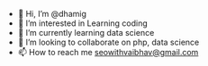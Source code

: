 - 👋 Hi, I’m @dhamig
- 👀 I’m interested in Learning coding
- 🌱 I’m currently learning data science 
- 💞️ I’m looking to collaborate on php, data science
- 📫 How to reach me seowithvaibhav@gmail.com

<!---
dhamig/dhamig is a ✨ special ✨ repository because its `README.md` (this file) appears on your GitHub profile.
You can click the Preview link to take a look at your changes.
--->
